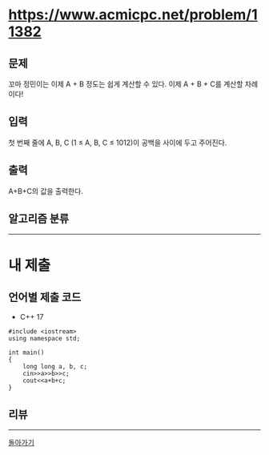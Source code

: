 # https://www.acmicpc.net/problem/11382


## 문제

꼬마 정민이는 이제 A + B 정도는 쉽게 계산할 수 있다. 이제 A + B + C를 계산할 차례이다!

## 입력

첫 번째 줄에 A, B, C (1 ≤ A, B, C ≤ 1012)이 공백을 사이에 두고 주어진다.

## 출력

A+B+C의 값을 출력한다.

## 알고리즘 분류



---
# 내 제출

## 언어별 제출 코드

- C++ 17
```
#include <iostream>
using namespace std;

int main()
{
    long long a, b, c;
    cin>>a>>b>>c;
    cout<<a+b+c;
}
```

## 리뷰




---
[돌아가기](Baekjoon/Step.md)